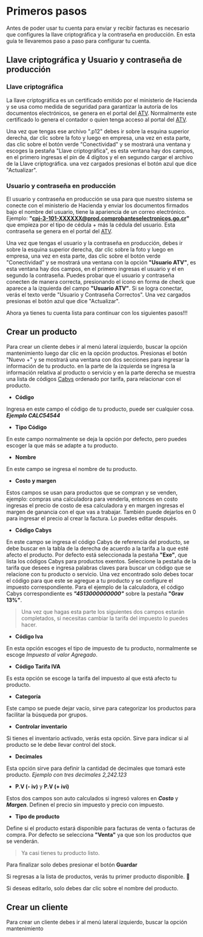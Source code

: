 # Primeros pasos

Antes de poder usar tu cuenta para enviar y recibir facturas es necesario que configures la llave criptográfica y la contraseña en producción. En esta guía te llevaremos paso a paso para configurar tu cuenta.

## Llave criptográfica y Usuario y contraseña de producción

### Llave criptográfica

La llave criptográfica es un certificado emitido por el ministerio de Hacienda y se usa como medida de seguridad para garantizar la autoría de los documentos electrónicos, se genera en el portal del [ATV](https://atv.hacienda.go.cr/ATV/Login.aspx). Normalmente este certificado lo genera el contador o quien tenga acceso al portal del [ATV](https://atv.hacienda.go.cr/ATV/Login.aspx).

Una vez que tengas ese archivo ".p12" debes ir sobre la esquina superior derecha, dar clic sobre la foto y luego en empresa, una vez en esta parte, das clic sobre el botón verde "Conectividad" y se mostrará una ventana y escoges la pestaña "Llave criptográfica", es esta ventana hay dos campos, en el primero ingresas el pin de 4 dígitos y el en segundo cargar el archivo de la Llave criptográfica.
una vez cargados presionas el botón azul que dice "Actualizar".

### Usuario y contraseña en producción

El usuario y contraseña en producción se usa para que nuestro sistema se conecte con el ministerio de Hacienda y enviar los documentos firmados bajo el nombre del usuario, tiene la apariencia de un correo electrónico. Ejemplo: **"cpj-3-101-XXXXXX@prod.comprobanteselectronicos.go.cr"** que empieza por el tipo de cédula + más la cédula del usuario. Esta contraseña se genera en el portal del [ATV](https://atv.hacienda.go.cr/ATV/Login.aspx).

Una vez que tengas el usuario y la contraseña en producción, debes ir sobre la esquina superior derecha, dar clic sobre la foto y luego en empresa, una vez en esta parte, das clic sobre el botón verde "Conectividad" y se mostrará una ventana con la opción **"Usuario ATV"**, es esta ventana hay dos campos, en el primero ingresas el usuario y el en segundo la contraseña. Puedes probar que el usuario y contraseña conecten de manera correcta, presionando el ícono en forma de check que aparece a la izquierda del campo **"Usuario ATV"**. Si se logra conectar, verás el texto verde "Usuario y Contraseña Correctos". Una vez cargados presionas el botón azul que dice "Actualizar".



Ahora ya tienes tu cuenta lista para continuar con los siguientes pasos!!!


## Crear un producto
Para crear un cliente debes ir al menú lateral izquierdo, buscar la opción mantenimiento luego dar clic en la opción productos.
Presionas el botón "Nuevo +" y se mostrará una ventana con dos secciones para ingresar la información de tu producto. en la parte de la izquierda se ingresa la información relativa al producto o servicio y en la parte derecha se muestra una lista de códigos [Cabys](https://www.bccr.fi.cr/indicadores-economicos/cabys/Catalogo-de-bienes-servicios.xlsx) ordenado por tarifa, para relacionar con el producto.

- **Código**

Ingresa en este campo el código de tu producto, puede ser cualquier cosa. ***Ejemplo CALC54544***

- **Tipo Código**

En este campo normalmente se deja la opción por defecto, pero puedes escoger la que más se adapte a tu producto.

- **Nombre**

En este campo se ingresa el nombre de tu producto.

- **Costo y margen**

Estos campos se usan para productos que se compran y se venden, ejemplo: compras una calculadora para venderla, entonces en costo ingresas el precio de costo de esa calculadora y en margen ingresas el margen de ganancia con el que vas a trabajar. También puede dejarlos en 0 para ingresar el precio al crear la factura. Lo puedes editar después.

- **Código Cabys**

En este campo se ingresa el código Cabys de referencia del producto, se debe buscar en la tabla de la derecha de acuerdo a la tarifa a la que esté afecto el producto. Por defecto está seleccionada la pestaña **"Exe"**, que lista los códigos Cabys para productos exentos. Seleccione la pestaña de la tarifa que desees e ingresa palabras claves para buscar un código que se relacione con tu producto o servicio. Una vez encontrado solo debes tocar el código para que este se agregue a tu producto y se configure el impuesto correspondiente. Para el ejemplo de la calculadora, el código Cabys correspondiente es ***"4513000000000"*** sobre la pestaña **"Grav 13%"**.

> Una vez que hagas esta parte los siguientes dos campos estarán completados, si necesitas cambiar la tarifa del impuesto lo puedes hacer.

- **Código Iva**

En esta opción escoges el tipo de impuesto de tu producto, normalmente se escoge *Impuesto al valor Agregado*.

- **Código Tarifa IVA**

Es esta opción se escoge la tarifa del impuesto al que está afecto tu producto.

- **Categoría**

Este campo se puede dejar vacío, sirve para categorizar los productos para facilitar la búsqueda por grupos.

- **Controlar inventario**

Si tienes el inventario activado, verás esta opción. Sirve para indicar si al producto se le debe llevar control del stock.

- **Decimales**

Esta opción sirve para definir la cantidad de decimales que tomará este producto. *Ejemplo con tres decimales 2,242.123*

- **P.V (- iv)** y **P.V (+ ivi)**

Estos dos campos son auto calculados si ingresó valores en ***Costo*** y ***Margen***. Definen el precio sin impuesto y precio con impuesto.

- **Tipo de producto**

Define si el producto estará disponible para facturas de venta o facturas de compra. Por defecto se selecciona **"Venta"** ya que son los productos que se venderán.


>Ya casi tienes tu producto listo.

Para finalizar solo debes presionar el botón **Guardar**

Si regresas a la lista de productos, verás tu primer producto disponible. :100:

Si deseas editarlo, solo debes dar clic sobre el nombre del producto.


## Crear un cliente

Para crear un cliente debes ir al menú lateral izquierdo, buscar la opción mantenimiento
